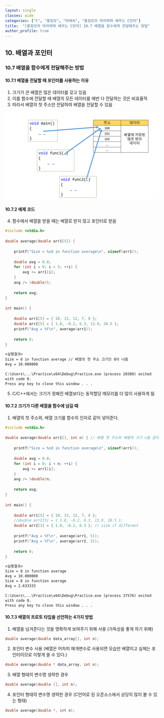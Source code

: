 ```yaml
---
layout: single
classes: wide
categories: ["C", "홍정모", "따배씨", "홍정모의 따라하며 배우는 C언어"]
title:  "[홍정모의 따라하며 배우는 C언어] 10.7 배열을 함수에게 전달해주는 방법"
author_profile: true
---
```


## 10. 배열과 포인터

### 10.7 배열을 함수에게 전달해주는 방법

#### 10.7.1 배열을 전달할 때 포인터를 사용하는 이유

1. 크기가 큰 배열은 많은 데이터를 갖고 있음
2. 이를 함수에 전달할 때 배열의 모든 데이터를 매번 다 전달하는 것은 비효율적
3. 따라서 배열의 첫 주소만 전달하여 배열을 전달할 수 있음

![image](/assets/images/tbc/section10/10.7.1.jpg)

#### 10.7.2 예제 코드

4. 함수에서 배열을 받을 때는 배열로 받지 않고 포인터로 받음

```c
#include <stdio.h>

double average(double arr1[5]) {

	printf("Size = %zd in function average\n", sizeof(arr1));

	double avg = 0.0;
	for (int i = 0; i < 5; ++i) {
		avg += arr1[i];
	}
	avg /= (double)5;

	return avg;
}

int main() {

	double arr1[5] = { 10, 13, 12, 7, 8 };
	double arr2[5] = { 1.8, -0.2, 6.3, 13.9, 20.5 };
	printf("Avg = %f\n", average(arr1));

	return 0;
}
```
```
<실행결과>
Size = 8 in function average // 배열의 첫 주소 크기인 8이 나옴
Avg = 10.000000

C:\Users\...\Practice\x64\Debug\Practice.exe (process 20380) exited with code 0.
Press any key to close this window . . .
```
5. C/C++에서는 크기가 정해진 배열보다는 동적할당 메모리를 더 많이 사용하게 됨

#### 10.7.2 크기가 다른 배열을 함수에 넘길 때

1. 배열의 첫 주소와, 배열 크기를 함수의 인자로 같이 넣어준다.

```c
#include <stdio.h>

double average(double arr1[], int n) { // 배열 첫 주소와 배열의 크기 n을 같이 넣어 줌

	printf("Size = %zd in function average\n", sizeof(arr1));

	double avg = 0.0;
	for (int i = 0; i < n; ++i) {
		avg += arr1[i];
	}
	avg /= (double)n;

	return avg;
}

int main() {

	double arr1[5] = { 10, 13, 12, 7, 8 };
	//double arr2[5] = { 1.8, -0.2, 6.3, 13.9, 20.5 };
	double arr2[3] = { 1.8, -0.2, 6.3 }; // size if different

	printf("Avg = %f\n", average(arr1, 5));
	printf("Avg = %f\n", average(arr2, 3));

	return 0;
}
```
```
<실행결과>
Size = 8 in function average
Avg = 10.000000
Size = 8 in function average
Avg = 2.633333

C:\Users\...\Practice\x64\Debug\Practice.exe (process 37576) exited with code 0.
Press any key to close this window . . .
```

#### 10.7.3 배열의 프로토 타입을 선언하는 4가지 방법

1. 배열을 넘겨준다는 것을 명확하게 보여주기 위해 사용 (가독성을 좋게 하기 위해)

```c
double average(double data_array[], int n);
```

2. 포인터 변수 사용 (배열은 어차피 매개변수로 사용되면 모습만 배열이고 실체는 포인터이므로 이렇게 쓸 수 있다.)

```c
double average(double * data_array, int n);
```

3. 배열 형태의 변수명 생략한 경우

```c
double average(double [], int n);
```

4. 포인터 형태의 변수명 생략한 경우 (C언어로 된 오픈소스에서 상당히 많이 볼 수 있는 형태)

```c
double average(double *, int n);
```
